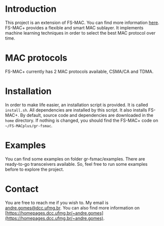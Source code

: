 
# Introduction
This project is an extension of FS-MAC. You can find more information [here](https://github.com/jeffRayneres/FS-MAC). FS-MAC+ provides a flexible and smart MAC sublayer. It implements machine learning techniques in order to select the best MAC protocol over time.

# MAC protocols
FS-MAC+ currently has 2 MAC protocols available, CSMA/CA and TDMA.

# Installation
In order to make life easier, an installation script is provided. It is called `install.sh`. All dependencies are installed by this script. It also installs FS-MAC+. By default, source code and dependencies are downloaded in the `home` directory. If nothing is changed, you should find the FS-MAC+ code on `~/FS-MACplus/gr-fsmac`.

# Examples
You can find some examples on folder gr-fsmac/examples. There are ready-to-go transceivers available. So, feel free to run some examples before to explore the project.

# Contact
You are free to reach me if you wish to. My email is andre.gomes@dcc.ufmg.br. You can also find more information on [https://homepages.dcc.ufmg.br/~andre.gomes](https://homepages.dcc.ufmg.br/~andre.gomes).